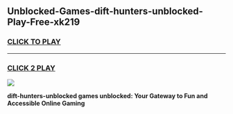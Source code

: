 
## Unblocked-Games-dift-hunters-unblocked-Play-Free-xk219
<h3>
<a href="https://premium76.site?title=dift-hunters-unblocked&ref=12A">CLICK TO PLAY</a></h3>
<hr>

<h3>
<a href="https://premium76.site?title=dift-hunters-unblocked&ref=12A">CLICK 2 PLAY</a>
  
</h3>

<a href="https://premium76.site?title=dift-hunters-unblocked&ref=12A"><img src="https://clearcache.store/games.png"></a>


**dift-hunters-unblocked games unblocked: Your Gateway to Fun and Accessible Online Gaming**
